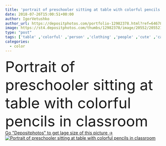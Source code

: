 ```yaml
---
title: 'portrait of preschooler sitting at table with colorful pencils in classroom'
date: 2018-07-26T15:00:51+00:00
author: IgorVetushko
author_url: https://depositphotos.com/portfolio-12982378.html?ref=64678756
image: https://st4.depositphotos.com/thumbs/12982378/image/20552/205521368/api_thumb_450.jpg?forcejpeg=true
type: "post"
tags: ['table' ,'colorful' ,'person' ,'clothing' ,'people' ,'cute' ,'caucasian' ,'child' ,'little' ,'picture' ,'boy' ,'childhood' ,'preschool' ,'sit' ,'kid' ,'adorable' ,'interior' ,'draw' ,'room' ,'drawing' ,'preschooler' ,'education' ,'studying' ,'indoors' ,'learn' ,'clothes' ,'alone' ,'study' ,'innocence' ,'innocent' ,'casual' ,'candid' ,'knowledge' ,'pencils' ,'educational' ,'classroom' ,'schooling' ,'tuition' ,'copy space' ,'preschool education' ]
categories: 
  - color
---
```

<div aling="center">
            <font size="60"> Portrait of preschooler sitting at table with colorful pencils in classroom</font>   
</div>
<div>
    <a href='https://st4.depositphotos.com/thumbs/12982378/image/20552/205521368/api_thumb_450.jpg?forcejpeg=true?ref=64678756' target=_blank > Go "Depositphotos" to get lage size of this picture ->
        <img href='https://st4.depositphotos.com/thumbs/12982378/image/20552/205521368/api_thumb_450.jpg?forcejpeg=true?ref=64678756' src='https://st4.depositphotos.com/12982378/20552/i/950/depositphotos_205521368-stock-photo-portrait-preschooler-sitting-table-colorful.jpg?forcejpeg=true' alt='Portrait of preschooler sitting at table with colorful pencils in classroom' >
    </a>
</div>
